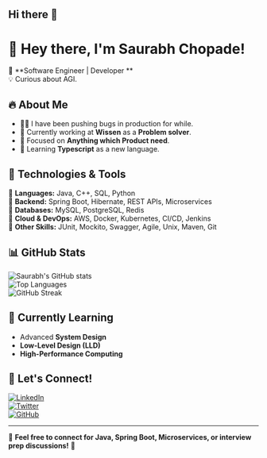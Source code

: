 ## Hi there 👋

# 👋 Hey there, I'm Saurabh Chopade! 

🚀 **Software Engineer | Developer **  
💡 Curious about AGI.

## 🔥 About Me
- 👨‍💻 I have been pushing bugs in production for while.
- 💼 Currently working at **Wissen** as a **Problem solver**.
- 🎯 Focused on **Anything which Product need**.
- 📖 Learning **Typescript** as a new language.

## 🚀 Technologies & Tools
🔹 **Languages:** Java, C++, SQL, Python  
🔹 **Backend:** Spring Boot, Hibernate, REST APIs, Microservices  
🔹 **Databases:** MySQL, PostgreSQL, Redis  
🔹 **Cloud & DevOps:** AWS, Docker, Kubernetes, CI/CD, Jenkins  
🔹 **Other Skills:** JUnit, Mockito, Swagger, Agile, Unix, Maven, Git  

## 📊 GitHub Stats
![Saurabh's GitHub stats](https://github-readme-stats.vercel.app/api?username=saurabhchopade&show_icons=true&theme=dark)  
![Top Languages](https://github-readme-stats.vercel.app/api/top-langs/?username=saurabhchopade&layout=compact&theme=dark)  
![GitHub Streak](https://github-readme-streak-stats.herokuapp.com/?user=saurabhchopade&theme=dark)  

## 🌱 Currently Learning
- Advanced **System Design**  
- **Low-Level Design (LLD)**  
- **High-Performance Computing**  

## 🤝 Let's Connect!
[![LinkedIn](https://img.shields.io/badge/LinkedIn-blue?style=for-the-badge&logo=linkedin)](https://www.linkedin.com/in/saurabh-chopade-a10119171/)  
[![Twitter](https://img.shields.io/badge/Twitter-blue?style=for-the-badge&logo=twitter)](https://twitter.com/saurabh3250)  
[![GitHub](https://img.shields.io/badge/GitHub-black?style=for-the-badge&logo=github)](https://github.com/saurabhchopade)  

---

💬 **Feel free to connect for Java, Spring Boot, Microservices, or interview prep discussions!** 🚀

